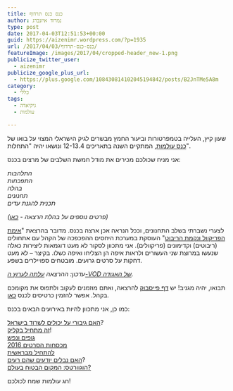 ```yaml
---
title: כנס כנס תרדוף
author: נמרוד איזנברג
type: post
date: 2017-04-03T12:51:53+00:00
guid: https://aizenimr.wordpress.com/?p=1935
url: /2017/04/03/כנס-כנס-תרדוף/
featureImage: /images/2017/04/cropped-header_new-1.png
publicize_twitter_user:
  - aizenimr
publicize_google_plus_url:
  - https://plus.google.com/108430814102045194842/posts/B2JnTMe5A8m
category:
  - כללי
tags:
  - גיקיאדה
  - עולמות

---
```

<span lang="he-IL">שעון קיץ</span><span lang="en-US">, </span><span lang="he-IL">העלייה בטמפרטורות וביעור החמץ מבשרים לגיק הישראלי המצוי על בואו של <a href="http://2017.olamot-con.org.il/">כנס עולמות</a></span><span lang="en-US">, </span><span lang="he-IL">המתקיים השנה בתאריכים </span><span lang="en-US">12-13.4 </span><span lang="he-IL">ונושאו יהיה </span><span lang="en-US">"</span><span lang="he-IL">התחלות</span><span lang="en-US">".</span>

<span lang="he-IL">אני מניח שכולכם מכירים את מודל חמשת השלבים של מרצים בכנס</span><span lang="en-US">:</span>

_<span lang="he-IL">התלהבות<br /> התפכחות<br /> בהלה<br /> תחנונים<br /> תכנית להגנת עדים</span>_

_(פרטים נוספים על בהלת הרצאה - [כאן][1])_

<span lang="he-IL">לצערי נשברתי בשלב התחנונים</span><span lang="en-US">, </span><span lang="he-IL">וככל הנראה אכן ארצה בכנס</span><span lang="en-US">. </span><span lang="he-IL">מדובר בהרצאת </span><span lang="en-US">"</span>[<span lang="he-IL">אימת הפריקוול ונקמת הריבוט</span>][2]<span lang="en-US">" </span><span lang="he-IL">העוסקת במערכת היחסים ההפכפכה של הקהל עם אתחולים </span><span lang="en-US">(</span><span lang="he-IL">ריבוטים</span><span lang="en-US">) </span><span lang="he-IL">וקדימונים </span><span lang="en-US">(<span lang="he-IL">פריקוולים</span></span><span lang="en-US">). </span><span lang="he-IL">אני מתכוון לסקור לא מעט דוגמאות ליצירות כאלה שנעשו במרוצת שני העשורים ולראות איפה הן הצליחו ואיפה כשלו</span><span lang="en-US">. </span><span lang="he-IL">בקיצר – לא מעט דחקות על סרטים גרועים</span><span lang="en-US">. מובטחים ספויילרים בשפע.<br /> </span>

_עדכון: ההרצאה [עלתה לערוץ ה-VOD של האגודה][3]._

<span lang="he-IL">תבואו</span><span lang="en-US">, </span><span lang="he-IL">יהיה מגניב</span><span lang="en-US">! </span><span lang="he-IL">יש <a href="https://www.facebook.com/events/954174514718923/">דף פייסבוק</a> להרצאה</span><span lang="en-US">, </span><span lang="he-IL">ואתם מוזמנים לעקוב ולתפוס את מקומכם בקהל</span><span lang="en-US">. אפשר להזמין כרטיסים לכנס <a href="http://program.olamot-con.org.il/olamot2017/">כאן</a>.<br /> </span>

<span lang="he-IL">כמו כן</span><span lang="en-US">, </span><span lang="he-IL">אני מתכוון להיות באירועים הבאים בכנס:</span><span lang="en-US"><br /> </span>

[<span lang="he-IL">האם גיבורי על יכולים לשרוד בישראל</span>][4]<span lang="he-IL"><span lang="en-US">?<br /> </span><a href="http://program.olamot-con.org.il/olamot2017/sessions/%D7%96%D7%94-%D7%9E%D7%AA%D7%97%D7%99%D7%9C-%D7%91%D7%A7%D7%9C%D7%99%D7%A7">זה מתחיל בקליק</a></span><span lang="he-IL"><span lang="en-US">!</span><br /> <a href="http://program.olamot-con.org.il/olamot2017/sessions/%D7%92%D7%95%D7%A4%D7%99%D7%9D-%D7%95%D7%A0%D7%A4%D7%A9">גופים ונפש</a><br /> <a href="http://program.olamot-con.org.il/olamot2017/sessions/%D7%9E%D7%9B%D7%A1%D7%97%D7%95%D7%AA-%D7%94%D7%A1%D7%A8%D7%98%D7%99%D7%9D-2016">מכסחות הסרטים 2016</a></span><span lang="he-IL"><br /> <a href="http://program.olamot-con.org.il/olamot2017/sessions/%D7%9C%D7%94%D7%AA%D7%97%D7%99%D7%9C-%D7%9E%D7%91%D7%A8%D7%90%D7%A9%D7%99%D7%AA">להתחיל מבראשית</a><br /> <a href="http://program.olamot-con.org.il/olamot2017/sessions/%D7%94%D7%90%D7%9D-%D7%A0%D7%91%D7%9C%D7%99%D7%9D-%D7%99%D7%95%D7%93%D7%A2%D7%99%D7%9D-%D7%A9%D7%94%D7%9D-%D7%A8%D7%A2%D7%99%D7%9D">האם נבלים יודעים שהם רעים</a></span><span lang="he-IL"><span lang="en-US">?</span><br /> <a href="http://program.olamot-con.org.il/olamot2017/sessions/%D7%94%D7%95%D7%92%D7%95%D7%95%D7%A8%D7%98%D7%A1-%D7%94%D7%9E%D7%A7%D7%95%D7%9D-%D7%94%D7%91%D7%98%D7%95%D7%97-%D7%91%D7%A2%D7%95%D7%9C%D7%9D">הוגוורטס: המקום הבטוח בעולם?</a></span>

חג עולמות שמח לכולכם!

 [1]: /2017/03/16/%d7%94%d7%95%d7%90-%d7%95%d7%94%d7%99%d7%90-30/
 [2]: http://program.olamot-con.org.il/olamot2017/sessions/%D7%90%D7%99%D7%9E%D7%AA-%D7%94%D7%A4%D7%A8%D7%99%D7%A7%D7%95%D7%95%D7%9C-%D7%95%D7%A0%D7%A7%D7%9E%D7%AA-%D7%94%D7%A8%D7%99%D7%91%D7%95%D7%98
 [3]: /2017/05/04/%d7%90%d7%99%d7%9e%d7%aa-%d7%94%d7%a4%d7%a8%d7%99%d7%a7%d7%95%d7%95%d7%9c-%d7%95%d7%a0%d7%a7%d7%9e%d7%aa-%d7%94%d7%a8%d7%99%d7%91%d7%95%d7%98-%d7%94%d7%a8%d7%a6%d7%90%d7%94/
 [4]: http://program.olamot-con.org.il/olamot2017/sessions/%D7%94%D7%90%D7%9D-%D7%92%D7%99%D7%91%D7%95%D7%A8%D7%99-%D7%A2%D7%9C-%D7%99%D7%9B%D7%95%D7%9C%D7%99%D7%9D-%D7%9C%D7%A9%D7%A8%D7%95%D7%93-%D7%91%D7%99%D7%A9%D7%A8%D7%90%D7%9C